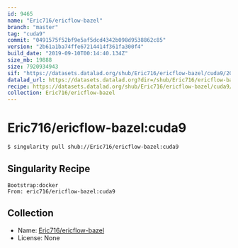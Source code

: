 ```yaml
---
id: 9465
name: "Eric716/ericflow-bazel"
branch: "master"
tag: "cuda9"
commit: "0491575f52bf9e5af5dcd4342b098d9538862c85"
version: "2b61a1ba74ffe67214414f361fa300f4"
build_date: "2019-09-10T00:14:40.134Z"
size_mb: 19888
size: 7920934943
sif: "https://datasets.datalad.org/shub/Eric716/ericflow-bazel/cuda9/2019-09-10-0491575f-2b61a1ba/2b61a1ba74ffe67214414f361fa300f4.simg"
datalad_url: https://datasets.datalad.org?dir=/shub/Eric716/ericflow-bazel/cuda9/2019-09-10-0491575f-2b61a1ba/
recipe: https://datasets.datalad.org/shub/Eric716/ericflow-bazel/cuda9/2019-09-10-0491575f-2b61a1ba/Singularity
collection: Eric716/ericflow-bazel
---
```


# Eric716/ericflow-bazel:cuda9

```bash
$ singularity pull shub://Eric716/ericflow-bazel:cuda9
```

## Singularity Recipe

```singularity
Bootstrap:docker  
From: eric716/ericflow-bazel:cuda9
```

## Collection

 - Name: [Eric716/ericflow-bazel](https://github.com/Eric716/ericflow-bazel)
 - License: None

